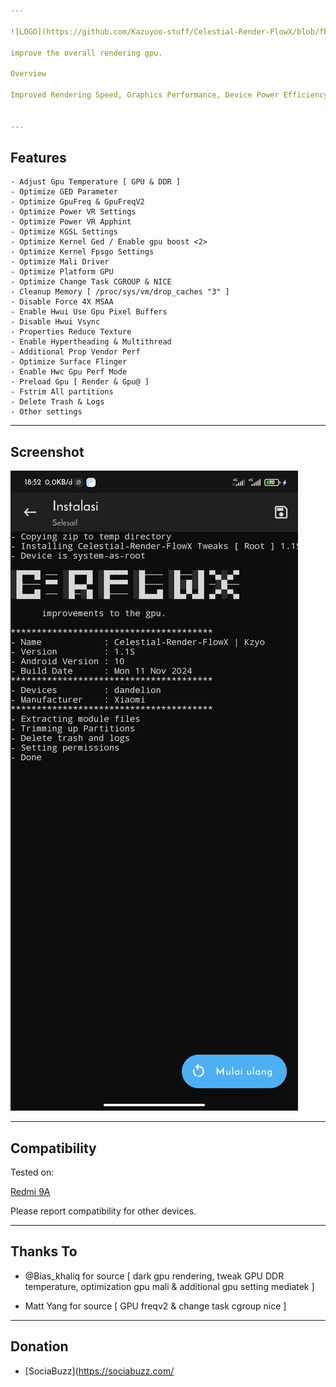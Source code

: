 ```yaml
---

![LOGO](https://github.com/Kazuyoo-stuff/Celestial-Render-FlowX/blob/fbbfc4818118c8f959ee2bc159006f52ec19c9a4/image/image.jpg)

improve the overall rendering gpu.

Overview

Improved Rendering Speed, Graphics Performance, Device Power Efficiency, cache management, as well as disabling system-taxing logging or monitoring features for GPU.


---
```


## Features

```
- Adjust Gpu Temperature [ GPU & DDR ]
- Optimize GED Parameter
- Optimize GpuFreq & GpuFreqV2
- Optimize Power VR Settings
- Optimize Power VR Apphint
- Optimize KGSL Settings
- Optimize Kernel Ged / Enable gpu boost <2>
- Optimize Kernel Fpsgo Settings
- Optimize Mali Driver
- Optimize Platform GPU
- Optimize Change Task CGROUP & NICE
- Cleanup Memory [ /proc/sys/vm/drop_caches "3" ]
- Disable Force 4X MSAA
- Enable Hwui Use Gpu Pixel Buffers
- Disable Hwui Vsync
- Properties Reduce Texture
- Enable Hypertheading & Multithread
- Additional Prop Vendor Perf
- Optimize Surface Flinger
- Enable Hwc Gpu Perf Mode
- Preload Gpu [ Render & Gpu@ ]
- Fstrim All partitions
- Delete Trash & Logs
- Other settings
```

---

## Screenshot

![LOGO](https://github.com/Kazuyoo-stuff/Celestial-Render-FlowX/blob/8c1a8b57cab057cd5717f31577a015103a2fb3bc/image/Screenshot_2025-01-13-18-52-27-259_io.github.huskydg.magisk.jpg)

---

## Compatibility

Tested on:

[Redmi 9A](https://m.gsmarena.com/xiaomi_redmi_9a-10279.php)


Please report compatibility for other devices.


---

## Thanks To

- @Bias_khaliq for source [ dark gpu rendering, tweak GPU DDR temperature, optimization gpu mali & additional gpu setting mediatek ]

- Matt Yang for source [ GPU freqv2 & change task cgroup nice ]

---

## Donation

- [SociaBuzz](https://sociabuzz.com/
